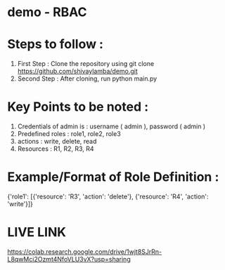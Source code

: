 # demo - RBAC 

# Steps to follow : 

1. First Step : Clone the repository using git clone https://github.com/shivaylamba/demo.git
2. Second Step : After cloning, run python main.py

# Key Points to be noted : 
1. Credentials of admin is : username ( admin ), password ( admin ) 
2. Predefined roles : role1, role2, role3
3. actions : write, delete, read
4. Resources : R1, R2, R3, R4

# Example/Format of Role Definition : 
{'role1': [{'resource': 'R3', 'action': 'delete'}, {'resource': 'R4', 'action': 'write'}]}

# LIVE LINK 
https://colab.research.google.com/drive/1wjt8SJrRn-L8qwMci2Ozmt4NfoVLU3vX?usp=sharing
